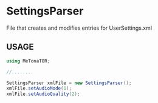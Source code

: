 # SettingsParser
File that creates and modifies entries for UserSettings.xml

## USAGE

```csharp
using MeTonaTOR;

//........

SettingsParser xmlFile = new SettingsParser();
xmlFile.setAudioMode(1);
xmlFile.setAudioQuality(2);
```
